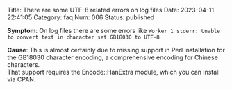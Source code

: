 Title: There are some UTF-8 related errors on log files
Date: 2023-04-11 22:41:05
Category: faq
Num: 006
Status: published

**Symptom**: On log files there are some errors like `Worker 1 stderr: Unable to convert text in character set GB18030 to UTF-8`

**Cause**: This is almost certainly due to missing support in Perl installation for the GB18030 character encoding, a comprehensive encoding for Chinese characters.  
That support requires the Encode::HanExtra module, which you can install via CPAN.
